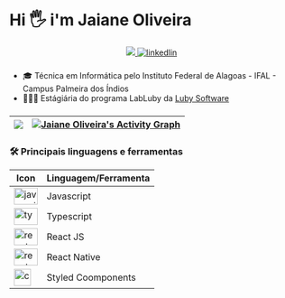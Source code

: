 # Hi 🖐️ i'm Jaiane Oliveira




<div align='center'><a href='mailto:jaianeoliveira.dev@gmail.com' target='_blank'>
<img src='https://img.shields.io/badge/Gmail-D14836?style=for-the-badge&logo=gmail&logoColor=white' />
</a>
<a href='https://www.linkedin.com/in/jaianeoliveira/' target='_blank'>
<img src='https://img.shields.io/badge/LinkedIn-0077B5?style=for-the-badge&logo=linkedin&logoColor=white' alt='linkedlin' />
</a>
</div>

### 

- 🎓 Técnica em Informática pelo Instituto Federal de Alagoas - IFAL - Campus Palmeira dos Índios
- 👩🏽‍💻 Estágiária do programa LabLuby da [Luby Software](https://luby.com.br/)

 ###
  
|<img src="https://github-readme-stats.vercel.app/api/top-langs/?username=JaianeOliveira&theme=github_dark&title_color=8257E5&icon_color=8257E5&locale=pt-BR&border_color=52525B&bg_color=18181B03&card_width=400&hide_border=true"/> | <a href="https://github.com/JaianeOliveira"><img alt="Jaiane Oliveira's Activity Graph" src="https://activity-graph.herokuapp.com/graph?username=JaianeOliveira&custom_title=Gr%C3%A1fico%20de%20Contribui%C3%A7%C3%B5es&theme=react-dark&color=ffffff&line=8257E5&hide_border=true" /></a>
|---|---|


  
### 🛠️ Principais linguagens e ferramentas

|Icon|Linguagem/Ferramenta|
|---|---|
|<img src="https://cdn.jsdelivr.net/gh/devicons/devicon/icons/javascript/javascript-original.svg" height="30" width="42" alt="javascript logo"  /> | Javascript|
|<img src="https://cdn.jsdelivr.net/gh/devicons/devicon/icons/typescript/typescript-plain.svg" height="30" width="42" alt="typescript logo"  /> | Typescript|
|<img src="https://cdn.jsdelivr.net/gh/devicons/devicon/icons/react/react-original.svg" height="30" width="42" alt="react logo"  /> | React JS|
|<img src="https://cdn.jsdelivr.net/gh/devicons/devicon/icons/react/react-original.svg" height="30" width="42" alt="react logo"  /> | React Native|
|<img src="https://styled-components.com/atom.png" height="30" alt="css3 logo"  /> | Styled Coomponents|
